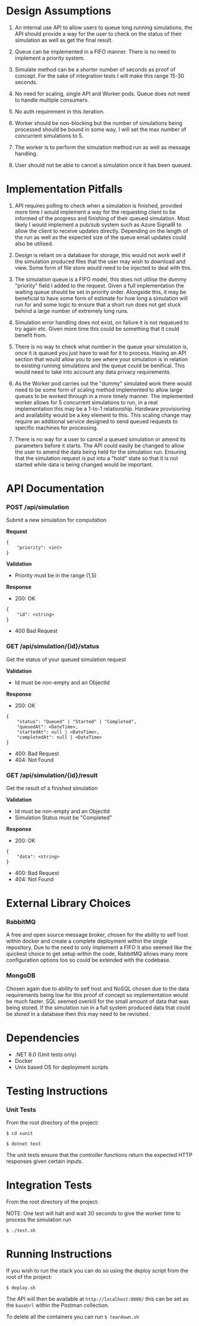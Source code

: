 # Design Assumptions

1. An internal use API to allow users to queue long running simulations, the API should provide a way for the user to check on the status of their simulation as well as get the final result.

2. Queue can be implemented in a FIFO manner. There is no need to implement a priority system.

3. Simulate method can be a shorter number of seconds as proof of concept. For the sake of integration tests I will make this range 15-30 seconds.

4. No need for scaling, single API and Worker pods. Queue does not need to handle multiple consumers.

5. No auth requirement in this iteration.

6. Worker should be non-blocking but the number of simulations being processed should be bound in some way, I will set the max number of concurrent simulations to 5.

7. The worker is to perform the simulation method run as well as message handling.

8. User should not be able to cancel a simulation once it has been queued.

# Implementation Pitfalls

1. API requires polling to check when a simulation is finished, provided more time I would implement a way for the requesting client to be informed of the progress and finishing of their queued simulation. Most likely I would implement a pub/sub system such as Azure SignalR to allow the client to receive updates directly. Depending on the length of the run as well as the expected size of the queue email updates could also be utilised.

2. Design is reliant on a database for storage, this would not work well if the simulation produced files that the user may wish to download and view. Some form of file store would need to be injected to deal with this.

3. The simulation queue is a FIFO model, this does not utilise the dummy "priority" field I added to the request. Given a full implementation the waiting queue should be set in priority order. Alongside this, it may be beneficial to have some form of estimate for how long a simulation will run for and some logic to ensure that a short run does not get stuck behind a large number of extremely long runs.

4. Simulation error handling does not exist, on failure it is not requeued to try again etc. Given more time this could be something that it could benefit from.

5. There is no way to check what number in the queue your simulation is, once it is queued you just have to wait for it to process. Having an API section that would allow you to see where your simulation is in relation to existing running simulations and the queue could be benifical. This would need to take into account any data privacy requirements.

6. As the Worker pod carries out the "dummy" simulated work there would need to be some form of scaling method implemented to allow large queues to be worked through in a more timely manner. The implemented worker allows for 5 concurrent simulations to run, in a real implementation this may be a 1-to-1 relationship. Hardware provisioning and availability would be a key element to this. This scaling change may require an additional service designed to send queued requests to specific machines for processing.

7. There is no way for a user to cancel a queued simulation or amend its parameters before it starts. The API could easily be changed to allow the user to amend the data being held for the simulation run. Ensuring that the simulation request is put into a "hold" state so that it is not started while data is being changed would be important.

# API Documentation
### POST /api/simulation
Submit a new simulation for computation

**Request**
```
{
    "priority": <int>
}
```
**Validation**
- Priority must be in the range (1,5)

**Response**
- 200: OK
```
{
    "id": <string>
}
```
- 400 Bad Request

### GET /api/simulation/{id}/status
Get the status of your queued simulation request

**Validation**
- Id must be non-empty and an ObjectId

**Response**
- 200: OK
```
{
    "status": "Queued" | "Started" | "Completed",
    "queuedAt": <DateTime>,
    "startedAt": null | <DateTime>,
    "completedAt": null | <DateTime>
}
```
- 400: Bad Request
- 404: Not Found

### GET /api/simulation/{id}/result
Get the result of a finished simulation

**Validation**
- Id must be non-empty and an ObjectId
- Simulation Status must be "Completed"

**Response**
- 200: OK
```
{
    "data": <string>
}
```
- 400: Bad Request
- 404: Not Found


# External Library Choices

### RabbitMQ
A free and open source message broker, chosen for the ability to self host within docker and create a complete deployment within the single repository. Due to the need to only implement a FIFO it also seemed like the quickest choice to get setup within the code, RabbitMQ allows many more configuration options too so could be extended with the codebase.

### MongoDB
Chosen again due to ability to self host and NoSQL chosen due to the data requirements being low for this proof of concept so implementation would be much faster. SQL seemed overkill for the small amount of data that was being stored. If the simulation run in a full system produced data that could be stored in a database then this may need to be revisited.

# Dependencies
- .NET 8.0 (Unit tests only)
- Docker
- Unix based OS for deployment scripts

# Testing Instructions

### Unit Tests
From the root directory of the project:

`$ cd xunit`

`$ dotnet test`

The unit tests ensure that the controller functions return the expected HTTP responses given certain inputs.

# Integration Tests
From the root directory of the project:

NOTE: One test will halt and wait 30 seconds to give the worker time to process the simulation run

`$ ./test.sh`

# Running Instructions
If you wish to run the stack you can do so using the deploy script from the root of the project:

`$ deploy.sh`

The API will then be available at `http://localhost:8080/` this can be set as the `baseUrl` within the Postman collection.

To delete all the containers you can run `$ teardown.sh`